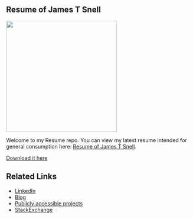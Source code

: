<h2>Resume of James T Snell</h2>
<img src="https://s3.amazonaws.com/static-dawning-ca/JamesSnellPhoto2017.png" style="width:300px;"/>
<p>
Welcome to my Resume repo. You can view my latest resume intended for general consumption here: <a href="https://github.com/docdawning/resume/raw/master/JamesSnell-Resume.pdf">Resume of James T Snell</a>.

<a href="https://github.com/docdawning/resume/raw/master/JamesSnell-Resume.pdf">Download it here</a>
</p>

<h2>Related Links</h2>
<UL>
<LI><a href="https://www.linkedin.com/in/jamestsnell/">LinkedIn</a></LI>
<LI><a href="https://dawning.ca">Blog</a></LI>
<LI><a href="https://hackaday.io/projects/hacker/37449">Publicly accessible projects</a></LI>
<LI><a href="https://stackexchange.com/users/49288/doc?tab=accounts">StackExchange</a></LI>
</UL>

